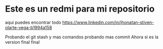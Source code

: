 # Este es un redmi para mi repositorio
aqui puedes encontrar todo
https://www.linkedin.com/in/jhonatan-stiven-olarte-vega-b1994a158


Probando el git stash y mas comandos
probando mas commit
Ahora si es la version final final
